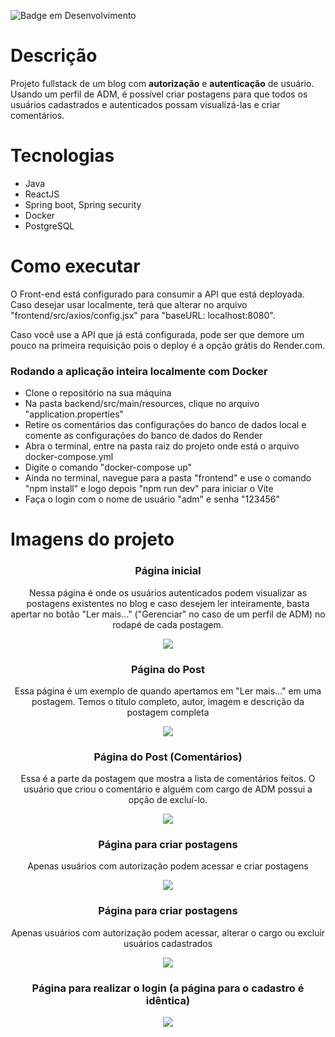 ![Badge em Desenvolvimento](http://img.shields.io/static/v1?label=STATUS&message=EM%20DESENVOLVIMENTO&color=GREEN&style=for-the-badge)
# Descrição
Projeto fullstack de um blog com **autorização** e **autenticação** de usuário. Usando um perfil de ADM, é possível
criar postagens para que todos os usuários cadastrados e autenticados possam visualizá-las e criar comentários.

# Tecnologias
- Java
- ReactJS
- Spring boot, Spring security
- Docker
- PostgreSQL

# Como executar
O Front-end está configurado para consumir a API que está deployada. Caso desejar usar localmente, terá que alterar no arquivo "frontend/src/axios/config.jsx" para "baseURL: localhost:8080".

Caso você use a API que já está configurada, pode ser que demore um pouco na primeira requisição pois o deploy é a opção
grátis do Render.com.

### Rodando a aplicação inteira localmente com Docker
- Clone o repositório na sua máquina
- Na pasta backend/src/main/resources, clique no arquivo "application.properties"
- Retire os comentários das configurações do banco de dados local e comente as configurações do banco de dados do Render
- Abra o terminal, entre na pasta raiz do projeto onde está o arquivo docker-compose.yml
- Digite o comando "docker-compose up"
- Ainda no terminal, navegue para a pasta "frontend" e use o comando "npm install" e logo depois "npm run dev" para iniciar o Vite
- Faça o login com o nome de usuário "adm" e senha "123456"

# Imagens do projeto

<div align="center">
  <h3 align="center">Página inicial</h3>
  <p>Nessa página é onde os usuários autenticados podem visualizar as postagens existentes no blog e caso desejem ler
        inteiramente, basta apertar no botão "Ler mais..." ("Gerenciar" no caso de um perfil de ADM) no rodapé de cada
        postagem.
  </p>
  <image src="https://github.com/GabeOP/blog-noticias/blob/main/imagens/paginicial.png?raw=true"/>
</div>

<div align="center">
  <h3 align="center">Página do Post</h3>
  <p>Essa página é um exemplo de quando apertamos em "Ler mais..." em uma postagem. Temos o título completo, autor, 
     imagem e descrição da postagem completa
  </p>
  <image src="https://github.com/GabeOP/blog-noticias/blob/main/imagens/post.png?raw=true"/>
</div>

<div align="center">
  <h3 align="center">Página do Post (Comentários)</h3>
  <p>Essa é a parte da postagem que mostra a lista de comentários feitos. O usuário que criou o comentário e alguém com
cargo de ADM possui a opção de excluí-lo.
  </p>
  <image src="https://github.com/GabeOP/blog-noticias/blob/main/imagens/comentarios.png?raw=true"/>
</div>

<div align="center">
  <h3 align="center"> Página para criar postagens</h3>
  <p>Apenas usuários com autorização podem acessar e criar postagens</p>
  <image  src="https://github.com/GabeOP/blog-noticias/blob/main/imagens/pagcriapost.png?raw=true"/>
</div>

<div align="center">
  <h3 align="center"> Página para criar postagens</h3>
  <p>Apenas usuários com autorização podem acessar, alterar o cargo ou excluir usuários cadastrados</p>
  <image  src="https://github.com/GabeOP/blog-noticias/blob/main/imagens/gerenciamentousuario.png?raw=true"/>
</div>

<div align="center">
  <h3 align="center"> Página para realizar o login (a página para o cadastro é idêntica) </h3>
  <image src="https://github.com/GabeOP/blog-noticias/blob/main/imagens/paglogin.png?raw=true"/>
</div>
